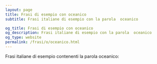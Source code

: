 ```yaml
---
layout: page
title: Frasi di esempio con oceanico 
subtitle: Frasi italiane di esempio con la parola  oceanico

og_title: Frasi di esempio con oceanico 
og_description: Frasi italiane di esempio con la parola  oceanico
og_type: website
permalink: /frasi/o/oceanico.html
---
```


Frasi italiane di esempio contenenti la parola oceanico:


